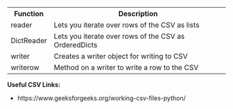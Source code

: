 <table>
<tr>
<th>Function</th>
<th>Description</th>
</tr>
<tr>
<td>reader</td>
<td>Lets you iterate over rows of the CSV as lists</td>
</tr>
<tr>
<td>DictReader</td>
<td>Lets you iterate over rows of the CSV as OrderedDicts</td>
</tr>
<tr>
<td>writer</td>
<td>Creates a writer object for writing to CSV</td>
</tr>
<tr>
<td>writerow</td>
<td>Method on a writer to write a row to the CSV</td>
</tr>
<tr>
</table>
<b>Useful CSV Links:</b>
<ul>
<li>https://www.geeksforgeeks.org/working-csv-files-python/</li>
</ul>